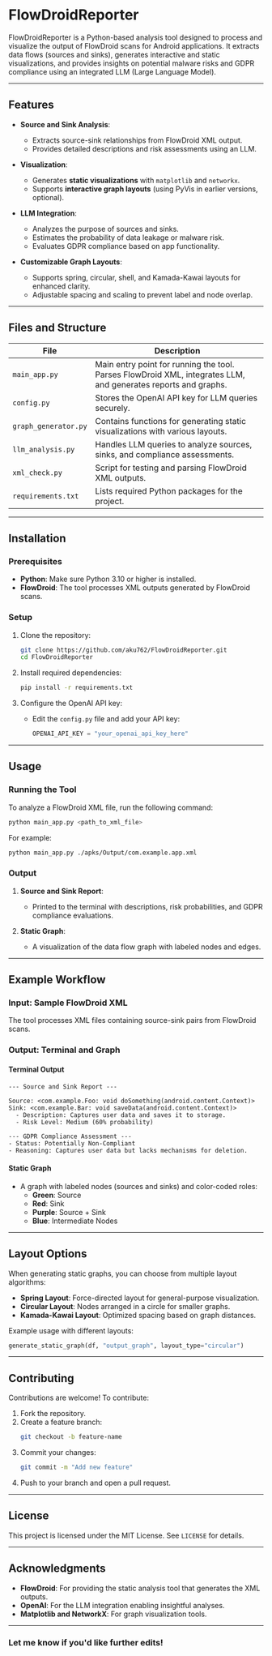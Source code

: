 # FlowDroidReporter

FlowDroidReporter is a Python-based analysis tool designed to process and visualize the output of FlowDroid scans for Android applications. It extracts data flows (sources and sinks), generates interactive and static visualizations, and provides insights on potential malware risks and GDPR compliance using an integrated LLM (Large Language Model).

---

## Features

- **Source and Sink Analysis**:
  - Extracts source-sink relationships from FlowDroid XML output.
  - Provides detailed descriptions and risk assessments using an LLM.

- **Visualization**:
  - Generates **static visualizations** with `matplotlib` and `networkx`.
  - Supports **interactive graph layouts** (using PyVis in earlier versions, optional).

- **LLM Integration**:
  - Analyzes the purpose of sources and sinks.
  - Estimates the probability of data leakage or malware risk.
  - Evaluates GDPR compliance based on app functionality.

- **Customizable Graph Layouts**:
  - Supports spring, circular, shell, and Kamada-Kawai layouts for enhanced clarity.
  - Adjustable spacing and scaling to prevent label and node overlap.

---

## Files and Structure

| File                   | Description                                                                                   |
|------------------------|-----------------------------------------------------------------------------------------------|
| `main_app.py`          | Main entry point for running the tool. Parses FlowDroid XML, integrates LLM, and generates reports and graphs. |
| `config.py`            | Stores the OpenAI API key for LLM queries securely.                                           |
| `graph_generator.py`   | Contains functions for generating static visualizations with various layouts.                 |
| `llm_analysis.py`      | Handles LLM queries to analyze sources, sinks, and compliance assessments.                    |
| `xml_check.py`         | Script for testing and parsing FlowDroid XML outputs.                                         |
| `requirements.txt`     | Lists required Python packages for the project.                                               |

---

## Installation

### Prerequisites

- **Python**: Make sure Python 3.10 or higher is installed.
- **FlowDroid**: The tool processes XML outputs generated by FlowDroid scans.

### Setup

1. Clone the repository:
   ```bash
   git clone https://github.com/aku762/FlowDroidReporter.git
   cd FlowDroidReporter
   ```

2. Install required dependencies:
   ```bash
   pip install -r requirements.txt
   ```

3. Configure the OpenAI API key:
   - Edit the `config.py` file and add your API key:
     ```python
     OPENAI_API_KEY = "your_openai_api_key_here"
     ```

---

## Usage

### Running the Tool

To analyze a FlowDroid XML file, run the following command:

```bash
python main_app.py <path_to_xml_file>
```

For example:
```bash
python main_app.py ./apks/Output/com.example.app.xml
```

### Output

1. **Source and Sink Report**:
   - Printed to the terminal with descriptions, risk probabilities, and GDPR compliance evaluations.

2. **Static Graph**:
   - A visualization of the data flow graph with labeled nodes and edges.

---

## Example Workflow

### Input: Sample FlowDroid XML

The tool processes XML files containing source-sink pairs from FlowDroid scans.

### Output: Terminal and Graph

#### Terminal Output

```plaintext
--- Source and Sink Report ---

Source: <com.example.Foo: void doSomething(android.content.Context)>
Sink: <com.example.Bar: void saveData(android.content.Context)>
  - Description: Captures user data and saves it to storage.
  - Risk Level: Medium (60% probability)

--- GDPR Compliance Assessment ---
- Status: Potentially Non-Compliant
- Reasoning: Captures user data but lacks mechanisms for deletion.
```

#### Static Graph

- A graph with labeled nodes (sources and sinks) and color-coded roles:
  - **Green**: Source
  - **Red**: Sink
  - **Purple**: Source + Sink
  - **Blue**: Intermediate Nodes

---

## Layout Options

When generating static graphs, you can choose from multiple layout algorithms:

- **Spring Layout**: Force-directed layout for general-purpose visualization.
- **Circular Layout**: Nodes arranged in a circle for smaller graphs.
- **Kamada-Kawai Layout**: Optimized spacing based on graph distances.

Example usage with different layouts:
```python
generate_static_graph(df, "output_graph", layout_type="circular")
```

---

## Contributing

Contributions are welcome! To contribute:

1. Fork the repository.
2. Create a feature branch:
   ```bash
   git checkout -b feature-name
   ```
3. Commit your changes:
   ```bash
   git commit -m "Add new feature"
   ```
4. Push to your branch and open a pull request.

---

## License

This project is licensed under the MIT License. See `LICENSE` for details.

---

## Acknowledgments

- **FlowDroid**: For providing the static analysis tool that generates the XML outputs.
- **OpenAI**: For the LLM integration enabling insightful analyses.
- **Matplotlib and NetworkX**: For graph visualization tools.

---

### Let me know if you'd like further edits!